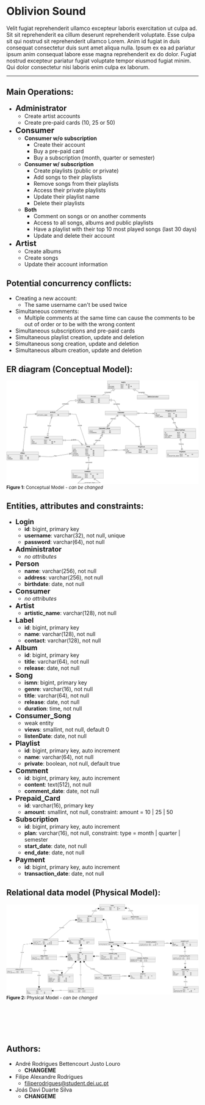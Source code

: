 # Oblivion Sound
Velit fugiat reprehenderit ullamco excepteur laboris exercitation ut culpa ad. Sit sit reprehenderit ea cillum deserunt reprehenderit voluptate. Esse culpa sit qui nostrud sit reprehenderit ullamco Lorem. Anim id fugiat in duis consequat consectetur duis sunt amet aliqua nulla. Ipsum ex ea ad pariatur ipsum anim consequat labore esse magna reprehenderit ex do dolor. Fugiat nostrud excepteur pariatur fugiat voluptate tempor eiusmod fugiat minim. Qui dolor consectetur nisi laboris enim culpa ex laborum.

---
## Main Operations:
- <span style="font-size:20px;">**Administrator**</span>
  - Create artist accounts
  - Create pre-paid cards (10, 25 or 50)
- <span style="font-size:20px;">**Consumer**</span>
  - **Consumer w/o subscription**
    - Create their account
    - Buy a pre-paid card
    - Buy a subscription (month, quarter or semester)
  - **Consumer w/ subscription**
    - Create playlists (public or private)
    - Add songs to their playlists
    - Remove songs from their playlists
    - Access their private playlists
    - Update their playlist name
    - Delete their playlists
  - **Both**
    - Comment on songs or on another comments
    - Access to all songs, albums and public playlists
    - Have a playlist with their top 10 most played songs (last 30 days)
    - Update and delete their account
- <span style="font-size:20px;">**Artist**</span>
  - Create albums
  - Create songs
  - Update their account information


## Potential concurrency conflicts:
- Creating a new account:
  - The same username can't be used twice
- Simultaneous comments:
  - Multiple comments at the same time can cause the comments to be out of order or to be with the wrong content
- Simultaneous subscriptions and pre-paid cards
- Simultaneous playlist creation, update and deletion
- Simultaneous song creation, update and deletion
- Simultaneous album creation, update and deletion


## ER diagram (Conceptual Model):
<div>
  <img src="./images/conceptual.png" style="margin-bottom: -8px;">
  <sub><b>Figure 1:</b> Conceptual Model - <i>can be changed</i></sub>
</div>

## Entities, attributes and constraints:
- <span style="font-size:18px;">**Login**</span>
  - **id**: bigint, primary key
  - **username**: varchar(32), not null, unique
  - **password**: varchar(64), not null
- <span style="font-size:18px;">**Administrator**</span>
  - *no attributes*
- <span style="font-size:18px;">**Person**</span>
  - **name**: varchar(256), not null
  - **address**: varchar(256), not null
  - **birthdate**: date, not null
- <span style="font-size:18px;">**Consumer**</span>
  - *no attributes*
- <span style="font-size:18px;">**Artist**</span>
  - **artistic_name**: varchar(128), not null
- <span style="font-size:18px;">**Label**</span>
  - **id**: bigint, primary key
  - **name**: varchar(128), not null
  - **contact**: varchar(128), not null
- <span style="font-size:18px;">**Album**</span>
  - **id**: bigint, primary key
  - **title**: varchar(64), not null
  - **release**: date, not null
- <span style="font-size:18px;">**Song**</span>
  - **ismn**: bigint, primary key
  - **genre**: varchar(16), not null
  - **title**: varchar(64), not null
  - **release**: date, not null
  - **duration**: time, not null
- <span style="font-size:18px;">**Consumer_Song**</span>
  - weak entity
  - **views**: smallint, not null, default 0
  - **listenDate**: date, not null
- <span style="font-size:18px;">**Playlist**</span>
  - **id**: bigint, primary key, auto increment
  - **name**: varchar(64), not null
  - **private**: boolean, not null, default true
- <span style="font-size:18px;">**Comment**</span>
  - **id**: bigint, primary key, auto increment
  - **content**: text(512), not null
  - **comment_date**: date, not null
- <span style="font-size:18px;">**Prepaid_Card**</span>
  - **id**: varchar(16), primary key
  - **amount**: smallint, not null, constraint: amount = 10 | 25 | 50
- <span style="font-size:18px;">**Subscription**</span>
  - **id**: bigint, primary key, auto increment
  - **plan**: varchar(16), not null, constraint: type = month | quarter | semester
  - **start_date**: date, not null
  - **end_date**: date, not null
- <span style="font-size:18px;">**Payment**</span>
  - **id**: bigint, primary key, auto increment
  - **transaction_date**: date, not null


## Relational data model (Physical Model):
<div>
  <img src="./images/physical.png" style="margin-bottom: -8px;">
  <sub><b>Figure 2:</b> Physical Model - <i>can be changed</i></sub>
</div>

<br>
<br>
<br>
<br>
<br>


## Authors:
- André Rodrigues Bettencourt Justo Louro
  - **CHANGEME**
- Filipe Alexandre Rodrigues
  - filiperodrigues@student.dei.uc.pt
- Joás Davi Duarte Silva
  - **CHANGEME**
